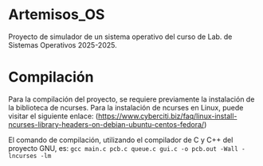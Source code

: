 # Artemisos_OS
Proyecto de simulador de un sistema operativo del curso de Lab. de Sistemas Operativos 2025-2025.

# Compilación
Para la compilación del proyecto, se requiere previamente la instalación de la biblioteca de ncurses.
Para la instalación de ncurses en Linux, puede visitar el siguiente enlace: 
(https://www.cyberciti.biz/faq/linux-install-ncurses-library-headers-on-debian-ubuntu-centos-fedora/)

El comando de compilación, utilizando el compilador de C y C++ del proyecto GNU, es:
```gcc main.c pcb.c queue.c gui.c -o pcb.out -Wall -lncurses -lm```
